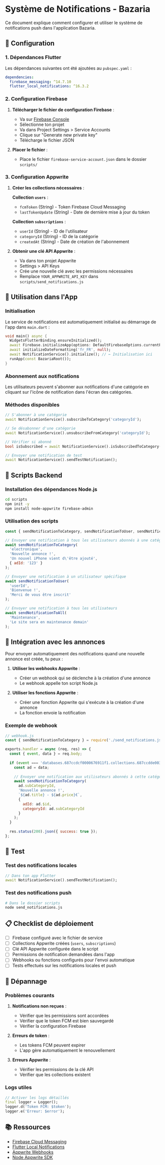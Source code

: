 # Système de Notifications - Bazaria

Ce document explique comment configurer et utiliser le système de notifications push dans l'application Bazaria.

## 🚀 Configuration

### 1. Dépendances Flutter

Les dépendances suivantes ont été ajoutées au `pubspec.yaml` :

```yaml
dependencies:
  firebase_messaging: ^14.7.10
  flutter_local_notifications: ^16.3.2
```

### 2. Configuration Firebase

1. **Télécharger le fichier de configuration Firebase** :
   - Va sur [Firebase Console](https://console.firebase.google.com/)
   - Sélectionne ton projet
   - Va dans Project Settings > Service Accounts
   - Clique sur "Generate new private key"
   - Télécharge le fichier JSON

2. **Placer le fichier** :
   - Place le fichier `firebase-service-account.json` dans le dossier `scripts/`

### 3. Configuration Appwrite

1. **Créer les collections nécessaires** :

   **Collection `users`** :
   - `fcmToken` (String) - Token Firebase Cloud Messaging
   - `lastTokenUpdate` (String) - Date de dernière mise à jour du token

   **Collection `subscriptions`** :
   - `userId` (String) - ID de l'utilisateur
   - `categoryId` (String) - ID de la catégorie
   - `createdAt` (String) - Date de création de l'abonnement

2. **Obtenir une clé API Appwrite** :
   - Va dans ton projet Appwrite
   - Settings > API Keys
   - Crée une nouvelle clé avec les permissions nécessaires
   - Remplace `YOUR_APPWRITE_API_KEY` dans `scripts/send_notifications.js`

## 📱 Utilisation dans l'App

### Initialisation

Le service de notifications est automatiquement initialisé au démarrage de l'app dans `main.dart` :

```dart
void main() async {
  WidgetsFlutterBinding.ensureInitialized();
  await Firebase.initializeApp(options: DefaultFirebaseOptions.currentPlatform);
  await initializeDateFormatting('fr_FR', null);
  await NotificationService().initialize(); // ← Initialisation ici
  runApp(const BazariaRoot());
}
```

### Abonnement aux notifications

Les utilisateurs peuvent s'abonner aux notifications d'une catégorie en cliquant sur l'icône de notification dans l'écran des catégories.

### Méthodes disponibles

```dart
// S'abonner à une catégorie
await NotificationService().subscribeToCategory('categoryId');

// Se désabonner d'une catégorie
await NotificationService().unsubscribeFromCategory('categoryId');

// Vérifier si abonné
bool isSubscribed = await NotificationService().isSubscribedToCategory('categoryId');

// Envoyer une notification de test
await NotificationService().sendTestNotification();
```

## 🔧 Scripts Backend

### Installation des dépendances Node.js

```bash
cd scripts
npm init -y
npm install node-appwrite firebase-admin
```

### Utilisation des scripts

```javascript
const { sendNotificationToCategory, sendNotificationToUser, sendNotificationToAll } = require('./send_notifications.js');

// Envoyer une notification à tous les utilisateurs abonnés à une catégorie
await sendNotificationToCategory(
  'electronique',
  'Nouvelle annonce !',
  'Un nouvel iPhone vient d\'être ajouté',
  { adId: '123' }
);

// Envoyer une notification à un utilisateur spécifique
await sendNotificationToUser(
  'userId',
  'Bienvenue !',
  'Merci de vous être inscrit'
);

// Envoyer une notification à tous les utilisateurs
await sendNotificationToAll(
  'Maintenance',
  'Le site sera en maintenance demain'
);
```

## 🔄 Intégration avec les annonces

Pour envoyer automatiquement des notifications quand une nouvelle annonce est créée, tu peux :

1. **Utiliser les webhooks Appwrite** :
   - Créer un webhook qui se déclenche à la création d'une annonce
   - Le webhook appelle ton script Node.js

2. **Utiliser les fonctions Appwrite** :
   - Créer une fonction Appwrite qui s'exécute à la création d'une annonce
   - La fonction envoie la notification

### Exemple de webhook

```javascript
// webhook.js
const { sendNotificationToCategory } = require('./send_notifications.js');

exports.handler = async (req, res) => {
  const { event, data } = req.body;
  
  if (event === 'databases.687ccdcf0000676911f1.collections.687ccdde0031f8eda985.documents.*.create') {
    const ad = data;
    
    // Envoyer une notification aux utilisateurs abonnés à cette catégorie
    await sendNotificationToCategory(
      ad.subCategoryId,
      'Nouvelle annonce !',
      `${ad.title} - ${ad.price}€`,
      { 
        adId: ad.$id,
        categoryId: ad.subCategoryId 
      }
    );
  }
  
  res.status(200).json({ success: true });
};
```

## 🧪 Test

### Test des notifications locales

```dart
// Dans ton app Flutter
await NotificationService().sendTestNotification();
```

### Test des notifications push

```bash
# Dans le dossier scripts
node send_notifications.js
```

## 📋 Checklist de déploiement

- [ ] Firebase configuré avec le fichier de service
- [ ] Collections Appwrite créées (`users`, `subscriptions`)
- [ ] Clé API Appwrite configurée dans le script
- [ ] Permissions de notification demandées dans l'app
- [ ] Webhooks ou fonctions configurés pour l'envoi automatique
- [ ] Tests effectués sur les notifications locales et push

## 🐛 Dépannage

### Problèmes courants

1. **Notifications non reçues** :
   - Vérifier que les permissions sont accordées
   - Vérifier que le token FCM est bien sauvegardé
   - Vérifier la configuration Firebase

2. **Erreurs de token** :
   - Les tokens FCM peuvent expirer
   - L'app gère automatiquement le renouvellement

3. **Erreurs Appwrite** :
   - Vérifier les permissions de la clé API
   - Vérifier que les collections existent

### Logs utiles

```dart
// Activer les logs détaillés
final logger = Logger();
logger.d('Token FCM: $token');
logger.e('Erreur: $error');
```

## 📚 Ressources

- [Firebase Cloud Messaging](https://firebase.google.com/docs/cloud-messaging)
- [Flutter Local Notifications](https://pub.dev/packages/flutter_local_notifications)
- [Appwrite Webhooks](https://appwrite.io/docs/webhooks)
- [Node Appwrite SDK](https://github.com/appwrite/sdk-for-node) 
